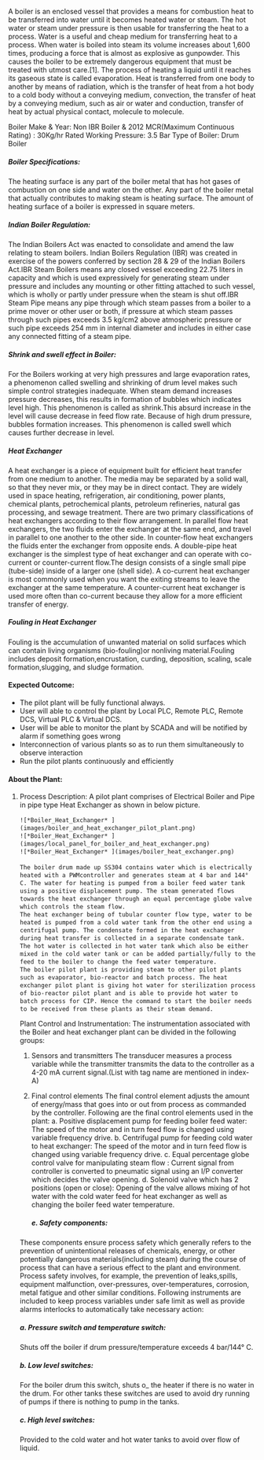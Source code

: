A boiler is an enclosed vessel that provides a means for combustion heat to be transferred into water until it becomes heated water or steam. The hot water or steam under pressure is then usable for transferring the heat to a process. Water is a useful and cheap medium for transferring heat to a process. When water is boiled into steam its volume increases about 1,600 times, producing a force that is almost as explosive as gunpowder. This causes the boiler to be extremely dangerous equipment that must be treated with utmost care.[1]. The process of heating a liquid until it reaches its gaseous state is called evaporation. Heat is transferred from one body to another by means of radiation, which is the transfer of heat from a hot body to a cold body without a conveying medium, convection, the transfer of heat by a conveying medium, such as air or water and conduction, transfer of heat by actual physical contact, molecule to molecule.

Boiler Make & Year: Non IBR Boiler & 2012
MCR(Maximum Continuous Rating) : 30Kg/hr
Rated Working Pressure: 3.5 Bar
Type of Boiler: Drum Boiler

##### Boiler Specifications: 


The heating surface is any part of the boiler metal that has hot gases of combustion on one side and water on the other. Any part of the boiler metal that actually contributes to making steam is heating surface. The amount of heating surface of a boiler is expressed in square meters.

##### Indian Boiler Regulation:


The Indian Boilers Act was enacted to consolidate and amend the law relating to steam boilers. Indian Boilers Regulation (IBR) was created in exercise of the powers conferred by section 28 & 29 of the Indian Boilers Act.IBR Steam Boilers means any closed vessel exceeding 22.75 liters in capacity and which is used expressively for generating steam under pressure and includes any mounting or other fitting attached to such vessel, which is wholly or partly under pressure when the steam is shut off.IBR Steam Pipe means any pipe through which steam passes from a boiler to a prime mover or other user or both, if pressure at which steam passes through such pipes exceeds 3.5 kg/cm2 above atmospheric pressure or such pipe exceeds 254 mm in internal diameter and includes in either case any connected fitting of a steam pipe.

##### Shrink and swell effect in Boiler:

For the Boilers working at very high pressures and large evaporation rates, a phenomenon called swelling and shrinking of drum level makes such simple control strategies inadequate. When steam demand increases pressure decreases, this results in formation of bubbles which indicates level high. This phenomenon is called as shrink.This absurd increase in the level will cause decrease in feed flow rate. Because of high drum pressure, bubbles formation increases. This phenomenon is called swell which causes further decrease in level.

##### Heat Exchanger


A heat exchanger is a piece of equipment built for efficient heat transfer from one medium to another. The media may be separated by a solid wall, so that they never mix, or they may be in direct contact. They are widely used in space heating, refrigeration, air conditioning, power plants, chemical plants, petrochemical plants, petroleum refineries, natural gas processing, and sewage treatment. There are two primary classifications of heat exchangers according to their flow arrangement. In parallel flow heat exchangers, the two fluids enter the exchanger at the same end, and travel in parallel to one another to the other side. In counter-flow heat exchangers the fluids enter the exchanger from opposite ends. A double-pipe heat exchanger is the simplest type of heat exchanger and can operate with co-current or counter-current flow.The design consists of a single small pipe (tube-side) inside of a larger one (shell side). A co-current heat exchanger is most commonly used when you want the exiting streams to leave the exchanger at the same temperature. A counter-current heat exchanger is used more often than co-current because they allow for a more efficient transfer of energy.


##### Fouling in Heat Exchanger


Fouling is the accumulation of unwanted material on solid surfaces which can contain living organisms (bio-fouling)or nonliving material.Fouling includes deposit formation,encrustation, curding, deposition, scaling, scale formation,slugging, and sludge formation.

#### Expected Outcome:


-	The pilot plant will be fully functional always.
-	User will able to control the plant by Local PLC, Remote PLC, Remote DCS, Virtual PLC & Virtual DCS.
-	User will be able to monitor the plant by SCADA and will be notified by alarm if something goes wrong
-	Interconnection of various plants so as to run them simultaneously to observe  interaction
-	Run the pilot plants continuously and efficiently


#### About the Plant:


1.	Process Description:
		A pilot plant comprises of Electrical Boiler and Pipe in pipe type Heat Exchanger as shown in below picture. 
		
		![*Boiler_Heat_Exchanger* ](images/boiler_and_heat_exchanger_pilot_plant.png)
		![*Boiler_Heat_Exchanger* ](images/local_panel_for_boiler_and_heat_exchanger.png)
		![*Boiler_Heat_Exchanger* ](images/boiler_heat_exchanger.png)
		
		The boiler drum made up SS304 contains water which is electrically heated with a PWMcontroller and generates steam at 4 bar and 144° C. The water for heating is pumped from a boiler feed water tank using a positive displacement pump. The steam generated flows towards the heat exchanger through an equal percentage globe valve which controls the steam flow. 
		The heat exchanger being of tubular counter flow type, water to be heated is pumped from a cold water tank from the other end using a centrifugal pump. The condensate formed in the heat exchanger during heat transfer is collected in a separate condensate tank. The hot water is collected in hot water tank which also be either mixed in the cold water tank or can be added partially/fully to the feed to the boiler to change the feed water temperature.
		The boiler pilot plant is providing steam to other pilot plants such as evaporator, bio-reactor and batch process. The heat exchanger pilot plant is giving hot water for sterilization process of bio-reactor pilot plant and is able to provide hot water to batch process for CIP. Hence the command to start the boiler needs to be received from these plants as their steam demand.


	Plant Control and Instrumentation:
	The instrumentation associated with the Boiler and heat exchanger plant can be divided in the following groups:

	1.	Sensors and transmitters
	The transducer measures a process variable while the transmitter transmits the data to the controller as a 4-20 mA current signal.(List with tag name are mentioned in index-A)

	2.	Final control elements
	The final control element adjusts the amount of energy/mass that goes into or out from process as commanded by the controller. Following are the final control elements used in the plant:
		a.	Positive displacement pump for feeding boiler feed water: The speed of the motor and in turn feed flow is changed using variable frequency drive.
		b.	Centrifugal pump for feeding cold water to heat exchanger: The speed of the motor and in turn feed flow is changed using variable frequency drive.
		c.	Equal percentage globe control valve for manipulating steam flow : Current signal from controller is converted to pneumatic signal using an I/P converter which decides the valve opening.
		d.	Solenoid valve which has 2 positions (open or close): Opening of the valve allows mixing of hot water with the cold water feed for heat exchanger as well as changing the boiler feed water temperature.
		
		##### e.	Safety components: 
		
	These components ensure process safety which generally refers to the prevention of unintentional releases of chemicals, energy, or other potentially dangerous materials(including steam) during the course of process that can have a serious effect to the plant and environment. Process safety involves, for example, the prevention of leaks,spills, equipment malfunction, over-pressures, over-temperatures, corrosion, metal fatigue and other similar conditions. Following instruments are included to keep process variables under safe limit as well as provide alarms interlocks to automatically take necessary action:
	
	##### a. Pressure switch and temperature switch: 
	
	Shuts off the boiler if drum pressure/temperature exceeds 4 bar/144° C.
	
	##### b. Low level switches: 
	
	For the boiler drum this switch, shuts o_ the heater if there is no water in the drum. For other tanks these switches are used to avoid dry running of pumps if there is nothing to pump in the tanks.
	
	##### c. High level switches:
	
	Provided to the cold water and hot water tanks to avoid over flow of liquid.
